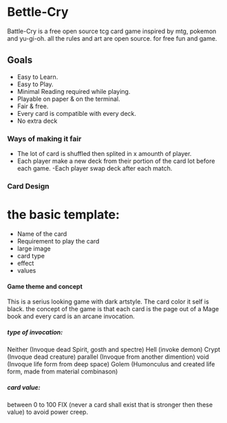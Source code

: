 # Bettle-Cry

Battle-Cry is a free open source tcg card game inspired by mtg, pokemon and yu-gi-oh. all the rules and art are open source. for free fun and game.

## Goals
- Easy to Learn.
- Easy to Play.
- Minimal Reading required while playing.
- Playable on paper & on the terminal.
- Fair & free.
- Every card is compatible with every deck.
- No extra deck

### Ways of making it fair
- The lot of card is shuffled then splited in x amounth of player.
- Each player make a new deck from their portion of the card lot before each game.
 -Each player swap deck after each match.

### Card Design
# the basic template:
- Name of the card
- Requirement to play the card
- large image
- card type
- effect
- values

#### Game theme and concept
This is a serius looking game with dark artstyle. 
The card color it self is black.
the concept of the game is that each card is the page out of a Mage book
and every card is an arcane invocation.

##### type of invocation:

Neither (Invoque dead Spirit, gosth and spectre)
Hell (invoke demon)
Crypt (Invoque dead creature)
parallel (Invoque from another dimention)
void (Invoque life form from deep space) 
Golem (Humonculus and created life form, made from material combinason)


##### card value:
between 0 to 100 FIX (never a card shall exist that is stronger then these value) to avoid power creep.

